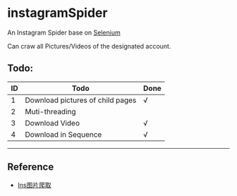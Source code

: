 # instagramSpider

An Instagram Spider base on [Selenium](https://www.seleniumhq.org/)

Can craw all Pictures/Videos of the designated account.

## Todo:

| ID  | Todo  | Done  |
|---|---|---|
| 1  | Download pictures of child pages  | √  |
| 2  | Muti-threading  |   |
| 3  | Download Video  | √ |
| 4  | Download in Sequence  | √ |

___

## Reference

- [Ins图片爬取](http://www.cnblogs.com/J1ac/p/9344644.html)
